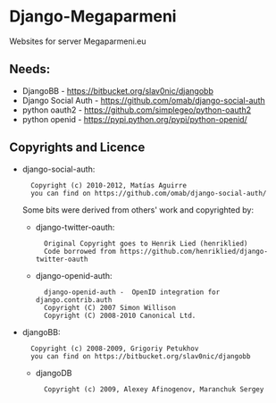Django-Megaparmeni
==================

Websites for server Megaparmeni.eu

Needs:
--------
  * DjangoBB - https://bitbucket.org/slav0nic/djangobb
  * Django Social Auth - https://github.com/omab/django-social-auth
  * python oauth2 - https://github.com/simplegeo/python-oauth2
  * python openid - https://pypi.python.org/pypi/python-openid/

Copyrights and Licence
----------------------



- django-social-auth:
    
        Copyright (c) 2010-2012, Matías Aguirre
        you can find on https://github.com/omab/django-social-auth/  
    
    Some bits were derived from others' work and copyrighted by:
    
    - django-twitter-oauth:

            Original Copyright goes to Henrik Lied (henriklied)
            Code borrowed from https://github.com/henriklied/django-twitter-oauth

    - django-openid-auth:

            django-openid-auth -  OpenID integration for django.contrib.auth
            Copyright (C) 2007 Simon Willison
            Copyright (C) 2008-2010 Canonical Ltd.
- djangoBB:

        Copyright (c) 2008-2009, Grigoriy Petukhov
        you can find on https://bitbucket.org/slav0nic/djangobb
    - djangoDB
    
            Copyright (c) 2009, Alexey Afinogenov, Maranchuk Sergey

